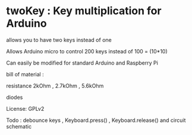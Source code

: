 # twoKey : Key multiplication for Arduino 
allows you to have two keys instead of one

Allows Arduino micro to control 200 keys instead of 100 = (10*10)

Can easily be modified for standard Arduino and Raspberry Pi

bill of material :

resistance 2kOhm , 2.7kOhm , 5.6kOhm

diodes

License: GPLv2

Todo : 
debounce keys , Keyboard.press() , Keyboard.release() and circuit schematic